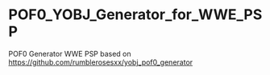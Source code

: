 # POF0_YOBJ_Generator_for_WWE_PSP
POF0 Generator WWE PSP based on https://github.com/rumblerosesxx/yobj_pof0_generator
